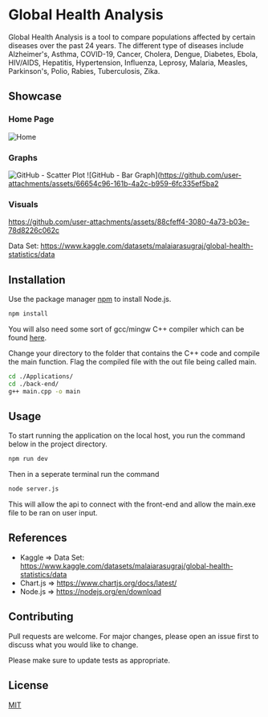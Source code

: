 # Global Health Analysis

Global Health Analysis is a tool to compare populations affected by certain diseases over the past 24 years. The different type of diseases include Alzheimer's, Asthma, COVID-19, Cancer, Cholera, Dengue, Diabetes, Ebola, HIV/AIDS, Hepatitis, Hypertension, Influenza, Leprosy, Malaria, Measles, Parkinson's, Polio, Rabies, Tuberculosis, Zika.


## Showcase

### Home Page
![Home](https://github.com/user-attachments/assets/767950f8-5707-4143-9541-822a7cd31bf8)

### Graphs

![GitHub - Scatter Plot](https://github.com/user-attachments/assets/37b5cf33-eb32-41a4-8ddd-03e707552916)
![GitHub - Bar Graph](https://github.com/user-attachments/assets/66654c96-161b-4a2c-b959-6fc335ef5ba2

### Visuals


https://github.com/user-attachments/assets/88cfeff4-3080-4a73-b03e-78d8226c062c


Data Set: https://www.kaggle.com/datasets/malaiarasugraj/global-health-statistics/data

## Installation

Use the package manager [npm](https://nodejs.org/en) to install Node.js.

```bash
npm install
```
You will also need some sort of gcc/mingw C++ compiler which can be found [here](https://www.mingw-w64.org/downloads/).

Change your directory to the folder that contains the C++ code and compile the main function. Flag the compiled file with the out file being called main.
```bash
cd ./Applications/
cd ./back-end/
g++ main.cpp -o main

```


## Usage
To start running the application on the local host, you run the command below in the project directory.
```bash
npm run dev
```
Then in a seperate terminal run the command
```bash
node server.js
```
This will allow the api to connect with the front-end and allow the main.exe file to be ran on user input.

## References

- Kaggle => Data Set: https://www.kaggle.com/datasets/malaiarasugraj/global-health-statistics/data
- Chart.js => https://www.chartjs.org/docs/latest/
- Node.js => https://nodejs.org/en/download


## Contributing

Pull requests are welcome. For major changes, please open an issue first
to discuss what you would like to change.

Please make sure to update tests as appropriate.

## License

[MIT](https://choosealicense.com/licenses/mit/)
